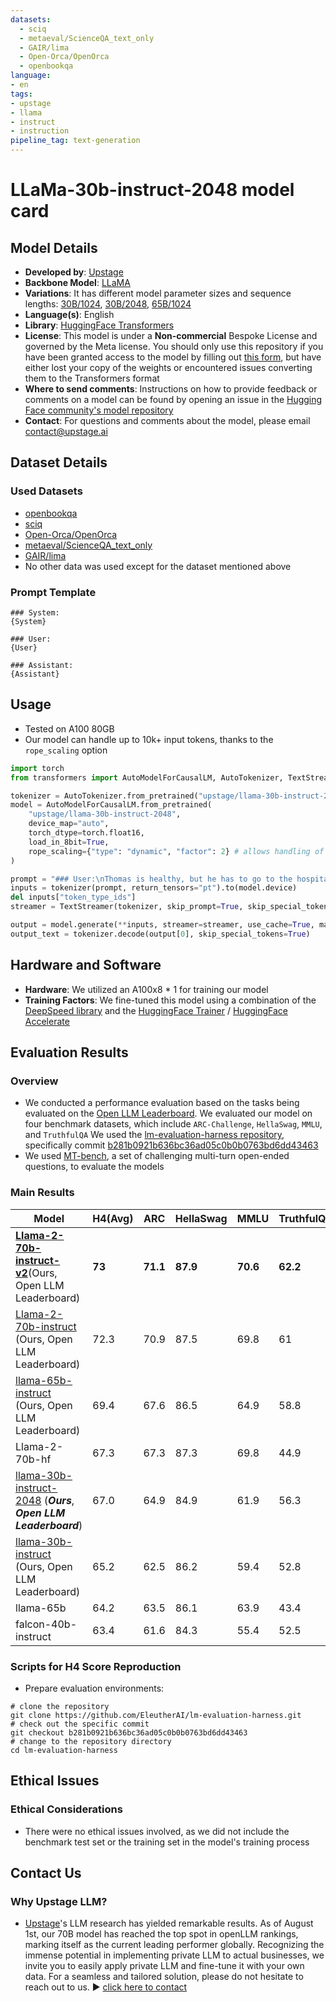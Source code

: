 ```yaml
---
datasets:
  - sciq
  - metaeval/ScienceQA_text_only
  - GAIR/lima
  - Open-Orca/OpenOrca
  - openbookqa
language:
- en
tags:
- upstage
- llama
- instruct
- instruction
pipeline_tag: text-generation
---
```

# LLaMa-30b-instruct-2048 model card

## Model Details

* **Developed by**: [Upstage](https://en.upstage.ai)
* **Backbone Model**: [LLaMA](https://github.com/facebookresearch/llama/tree/llama_v1)
* **Variations**: It has different model parameter sizes and sequence lengths: [30B/1024](https://huggingface.co/upstage/llama-30b-instruct), [30B/2048](https://huggingface.co/upstage/llama-30b-instruct-2048), [65B/1024](https://huggingface.co/upstage/llama-65b-instruct)
* **Language(s)**: English
* **Library**: [HuggingFace Transformers](https://github.com/huggingface/transformers)
* **License**: This model is under a **Non-commercial** Bespoke License and governed by the Meta license. You should only use this repository if you have been granted access to the model by filling out [this form](https://docs.google.com/forms/d/e/1FAIpQLSfqNECQnMkycAp2jP4Z9TFX0cGR4uf7b_fBxjY_OjhJILlKGA/viewform), but have either lost your copy of the weights or encountered issues converting them to the Transformers format
* **Where to send comments**: Instructions on how to provide feedback or comments on a model can be found by opening an issue in the [Hugging Face community's model repository](https://huggingface.co/upstage/llama-30b-instruct-2048/discussions)
* **Contact**: For questions and comments about the model, please email [contact@upstage.ai](mailto:contact@upstage.ai)

## Dataset Details

### Used Datasets

- [openbookqa](https://huggingface.co/datasets/openbookqa)
- [sciq](https://huggingface.co/datasets/sciq)
- [Open-Orca/OpenOrca](https://huggingface.co/datasets/Open-Orca/OpenOrca)
- [metaeval/ScienceQA_text_only](https://huggingface.co/datasets/metaeval/ScienceQA_text_only)
- [GAIR/lima](https://huggingface.co/datasets/GAIR/lima)
- No other data was used except for the dataset mentioned above

### Prompt Template
```
### System:
{System}

### User:
{User}

### Assistant:
{Assistant}
```

## Usage

- Tested on A100 80GB
- Our model can handle up to 10k+ input tokens, thanks to the `rope_scaling` option

```python
import torch
from transformers import AutoModelForCausalLM, AutoTokenizer, TextStreamer

tokenizer = AutoTokenizer.from_pretrained("upstage/llama-30b-instruct-2048")
model = AutoModelForCausalLM.from_pretrained(
    "upstage/llama-30b-instruct-2048",
    device_map="auto",
    torch_dtype=torch.float16,
    load_in_8bit=True,
    rope_scaling={"type": "dynamic", "factor": 2} # allows handling of longer inputs
)

prompt = "### User:\nThomas is healthy, but he has to go to the hospital. What could be the reasons?\n\n### Assistant:\n"
inputs = tokenizer(prompt, return_tensors="pt").to(model.device)
del inputs["token_type_ids"]
streamer = TextStreamer(tokenizer, skip_prompt=True, skip_special_tokens=True)

output = model.generate(**inputs, streamer=streamer, use_cache=True, max_new_tokens=float('inf'))
output_text = tokenizer.decode(output[0], skip_special_tokens=True)
```

## Hardware and Software

* **Hardware**: We utilized an A100x8 * 1 for training our model
* **Training Factors**: We fine-tuned this model using a combination of the [DeepSpeed library](https://github.com/microsoft/DeepSpeed) and the [HuggingFace Trainer](https://huggingface.co/docs/transformers/main_classes/trainer) / [HuggingFace Accelerate](https://huggingface.co/docs/accelerate/index)

## Evaluation Results

### Overview
- We conducted a performance evaluation based on the tasks being evaluated on the [Open LLM Leaderboard](https://huggingface.co/spaces/HuggingFaceH4/open_llm_leaderboard).
We evaluated our model on four benchmark datasets, which include `ARC-Challenge`, `HellaSwag`, `MMLU`, and `TruthfulQA`
We used the [lm-evaluation-harness repository](https://github.com/EleutherAI/lm-evaluation-harness), specifically commit [b281b0921b636bc36ad05c0b0b0763bd6dd43463](https://github.com/EleutherAI/lm-evaluation-harness/tree/b281b0921b636bc36ad05c0b0b0763bd6dd43463)
- We used [MT-bench](https://github.com/lm-sys/FastChat/tree/main/fastchat/llm_judge), a set of challenging multi-turn open-ended questions, to evaluate the models

### Main Results
| Model | H4(Avg) | ARC | HellaSwag | MMLU | TruthfulQA | | MT_Bench |
|--------------------------------------------------------------------|----------|----------|----------|------|----------|-|-------------|
| **[Llama-2-70b-instruct-v2](https://huggingface.co/upstage/Llama-2-70b-instruct-v2)**(Ours, Open LLM Leaderboard) | **73** | **71.1** | **87.9** | **70.6** | **62.2** | | **7.44063** |
| [Llama-2-70b-instruct](https://huggingface.co/upstage/Llama-2-70b-instruct) (Ours, Open LLM Leaderboard) | 72.3 | 70.9 | 87.5 | 69.8 | 61 | | 7.24375  |
| [llama-65b-instruct](https://huggingface.co/upstage/llama-65b-instruct) (Ours, Open LLM Leaderboard) | 69.4 | 67.6 | 86.5 | 64.9 | 58.8 | | |
| Llama-2-70b-hf | 67.3 | 67.3 | 87.3 | 69.8 | 44.9 | | |
| [llama-30b-instruct-2048](https://huggingface.co/upstage/llama-30b-instruct-2048) (***Ours***, ***Open LLM Leaderboard***) | 67.0 | 64.9 | 84.9 | 61.9 | 56.3 | | |
| [llama-30b-instruct](https://huggingface.co/upstage/llama-30b-instruct) (Ours, Open LLM Leaderboard) | 65.2 | 62.5 | 86.2 | 59.4 | 52.8 | | |
| llama-65b | 64.2 | 63.5 | 86.1 | 63.9 | 43.4 | | |
| falcon-40b-instruct | 63.4 | 61.6 | 84.3 | 55.4 | 52.5 | | |


### Scripts for H4 Score Reproduction
- Prepare evaluation environments:
```
# clone the repository
git clone https://github.com/EleutherAI/lm-evaluation-harness.git
# check out the specific commit
git checkout b281b0921b636bc36ad05c0b0b0763bd6dd43463
# change to the repository directory
cd lm-evaluation-harness
```

## Ethical Issues

### Ethical Considerations
- There were no ethical issues involved, as we did not include the benchmark test set or the training set in the model's training process

## Contact Us

### Why Upstage LLM?
- [Upstage](https://en.upstage.ai)'s LLM research has yielded remarkable results. As of August 1st, our 70B model has reached the top spot in openLLM rankings, marking itself as the current leading performer globally. Recognizing the immense potential in implementing private LLM to actual businesses, we invite you to easily apply private LLM and fine-tune it with your own data. For a seamless and tailored solution, please do not hesitate to reach out to us. ► [click here to contact](https://www.upstage.ai/private-llm?utm_source=huggingface&utm_medium=link&utm_campaign=privatellm)